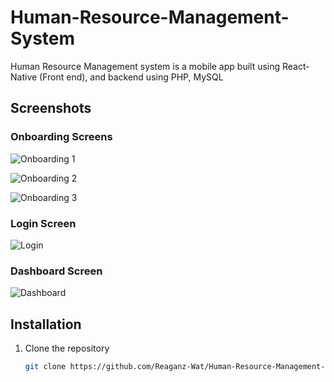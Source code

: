 # Human-Resource-Management-System
Human Resource  Management system is a mobile app built using React-Native (Front end), and backend using PHP, MySQL

## Screenshots

### Onboarding Screens

![Onboarding 1](assets/screenshots/onboarding1.jpg)


![Onboarding 2](assets/screenshots/onboarding2.jpg)


![Onboarding 3](assets/screenshots/onboarding3.jpg)

### Login Screen

![Login](assets/screenshots/login.jpg)


### Dashboard Screen

![Dashboard](assets/screenshots/dashboard.jpg)


## Installation

1. Clone the repository
   ```bash
   git clone https://github.com/Reaganz-Wat/Human-Resource-Management-System.git